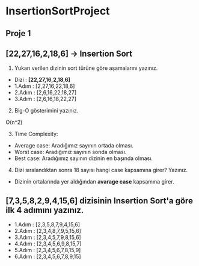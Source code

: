 # InsertionSortProject
## Proje 1

## [22,27,16,2,18,6] -> Insertion Sort

1) Yukarı verilen dizinin sort türüne göre aşamalarını yazınız.

* Dizi : **[22,27,16,2,18,6]**
* 1.Adım : [2,27,16,22,18,6]
* 2.Adım : [2,6,16,22,18,27]
* 3.Adım : [2,6,16,18,22,27]

2) Big-O gösterimini yazınız.

O(n^2)

3) Time Complexity:

*  Average case: Aradığımız sayının ortada olması.
*  Worst case: Aradığımız sayının sonda olması.
*  Best case: Aradığımız sayının dizinin en başında olması.

4) Dizi sıralandıktan sonra 18 sayısı hangi case kapsamına girer? Yazınız.

* Dizinin ortalarında yer aldığından **avarage case** kapsamına girer.

## [7,3,5,8,2,9,4,15,6] dizisinin Insertion Sort'a göre ilk 4 adımını yazınız.

* 1.Adım : [2,3,5,8,7,9,4,15,6]
* 2.Adım : [2,3,4,8,7,9,5,15,6]
* 3.Adım : [2,3,4,5,7,9,8,15,6]
* 4.Adım : [2,3,4,5,6,9,8,15,7]
* 5.Adım : [2,3,4,5,6,7,8,15,9]
* 6.Adım : [2,3,4,5,6,7,8,9,15]
